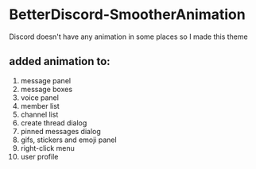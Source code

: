 # BetterDiscord-SmootherAnimation
Discord doesn't have any animation in some places so I made this theme
## added animation to:
1. message panel
1. message boxes
1. voice panel
1. member list
1. channel list
1. create thread dialog
1. pinned messages dialog
1. gifs, stickers and emoji panel
1. right-click menu
1. user profile
